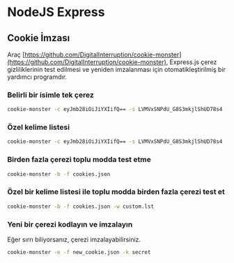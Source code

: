 # NodeJS Express

## Cookie İmzası

Araç [https://github.com/DigitalInterruption/cookie-monster](https://github.com/DigitalInterruption/cookie-monster), Express.js çerez gizliliklerinin test edilmesi ve yeniden imzalanması için otomatikleştirilmiş bir yardımcı programdır.

### Belirli bir isimle tek çerez
```bash
cookie-monster -c eyJmb28iOiJiYXIifQ== -s LVMVxSNPdU_G8S3mkjlShUD78s4 -n session
```
### Özel kelime listesi
```bash
cookie-monster -c eyJmb28iOiJiYXIifQ== -s LVMVxSNPdU_G8S3mkjlShUD78s4 -w custom.lst
```
### Birden fazla çerezi toplu modda test etme
```bash
cookie-monster -b -f cookies.json
```
### Özel bir kelime listesi ile toplu modda birden fazla çerezi test et
```bash
cookie-monster -b -f cookies.json -w custom.lst
```
### Yeni bir çerezi kodlayın ve imzalayın

Eğer sırrı biliyorsanız, çerezi imzalayabilirsiniz.
```bash
cookie-monster -e -f new_cookie.json -k secret
```


